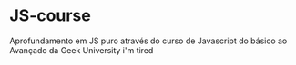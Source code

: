 # JS-course
Aprofundamento em JS puro através do curso de Javascript do básico ao Avançado da Geek University
i'm tired
